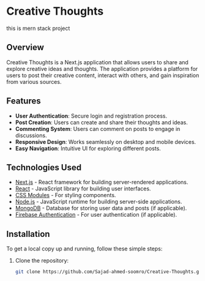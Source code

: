 # Creative Thoughts
this is mern stack project

## Overview

Creative Thoughts is a Next.js application that allows users to share and explore creative ideas and thoughts. The application provides a platform for users to post their creative content, interact with others, and gain inspiration from various sources.

## Features

- **User Authentication**: Secure login and registration process.
- **Post Creation**: Users can create and share their thoughts and ideas.
- **Commenting System**: Users can comment on posts to engage in discussions.
- **Responsive Design**: Works seamlessly on desktop and mobile devices.
- **Easy Navigation**: Intuitive UI for exploring different posts.

## Technologies Used

- [Next.js](https://nextjs.org) - React framework for building server-rendered applications.
- [React](https://reactjs.org) - JavaScript library for building user interfaces.
- [CSS Modules](https://github.com/css-modules/css-modules) - For styling components.
- [Node.js](https://nodejs.org) - JavaScript runtime for building server-side applications.
- [MongoDB](https://www.mongodb.com) - Database for storing user data and posts (if applicable).
- [Firebase Authentication](https://firebase.google.com/docs/auth) - For user authentication (if applicable).

## Installation

To get a local copy up and running, follow these simple steps:

1. Clone the repository:
   ```bash
   git clone https://github.com/Sajad-ahmed-soomro/Creative-Thoughts.git

